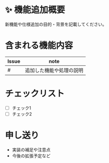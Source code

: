 # ✨ 機能追加概要

新機能や仕様追加の目的・背景を記載してください。

# 含まれる機能内容

| Issue | note |
| ------ | ------ |
| # | 追加した機能や処理の説明 |

# チェックリスト

* [ ] チェック1
* [ ] チェック2 

# 申し送り
- 実装の補足や注意点
- 今後の拡張予定など
